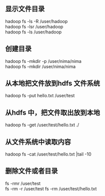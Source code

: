 ## 显示文件目录
hadoop fs -ls -R  /user/hadoop  
hadoop fs -lsr /user/hadoop  
hadoop fs -ls /user/hadoop  
## 创建目录
hadoop fs -mkdir -p  /user/nima/nima  
hadoop fs -mkdir /user/nima/nima  
## 从本地把文件放到hdfs 文件系统
hadoop fs -put hello.txt  /user/test  
## 从hdfs 中，把文件取出放到本地
hadoop fs -get  /user/test/hello.txt  ./  
## 从文件系统中读取内容 
hadoop fs -cat  /user/test/hello.txt  |tail -10
## 删除文件或者目录
fs -rmr /user/test  
fs -rm -r /user/test
fs -rm /user/test/hello.txt
